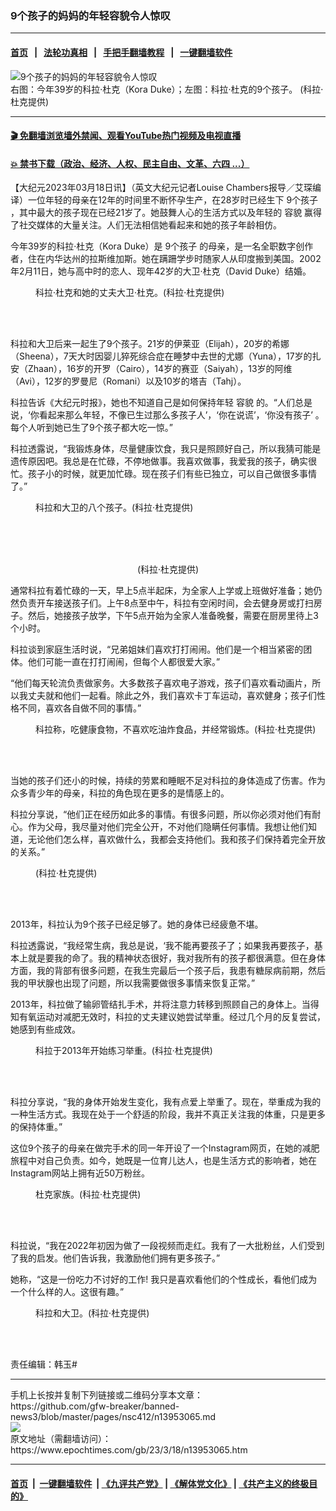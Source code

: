 ### 9个孩子的妈妈的年轻容貌令人惊叹
------------------------

#### [首页](https://github.com/gfw-breaker/banned-news3/blob/master/README.md) &nbsp;&nbsp;|&nbsp;&nbsp; [法轮功真相](https://github.com/begood0513/basic/blob/master/README.md)  &nbsp;&nbsp;|&nbsp;&nbsp; [手把手翻墙教程](https://github.com/gfw-breaker/guides/wiki)  &nbsp;&nbsp;|&nbsp;&nbsp; [一键翻墙软件](https://github.com/gfw-breaker/nogfw/blob/master/README.md)  



<div><img alt="9个孩子的妈妈的年轻容貌令人惊叹" class="attachment-djy_600_400 size-djy_600_400 wp-post-image" src="https://i.epochtimes.com/assets/uploads/2023/03/id13953149-ET-Web-Kora-1200x720-600x400.jpg"/>
<div class="caption">
 右图：今年39岁的科拉‧杜克（Kora Duke）；左图：科拉·杜克的9个孩子。 (科拉‧杜克提供)
</div></div><hr/>

#### [ 🎬  免翻墙浏览墙外禁闻、观看YouTube热门视频及电视直播](https://github.com/gfw-breaker/HelloWorld)

#### [ 💥  禁书下载（政治、经济、人权、民主自由、文革、六四 ...）](https://github.com/gfw-breaker/books/blob/master/README.md)

<div><p>
 【大纪元2023年03月18日讯】（英文大纪元记者Louise Chambers报导／艾琛编译）一位年轻的母亲在12年的时间里不断怀孕生产，在28岁时已经生下
 <ok href="https://www.epochtimes.com/gb/tag/9%E4%B8%AA%E5%AD%A9%E5%AD%90.html">
  9个孩子
 </ok>
 ，其中最大的孩子现在已经21岁了。她鼓舞人心的生活方式以及年轻的
 <ok href="https://www.epochtimes.com/gb/tag/%E5%AE%B9%E8%B2%8C.html">
  容貌
 </ok>
 赢得了社交媒体的大量关注。人们无法相信她看起来和她的孩子年龄相仿。
</p>
<p>
 今年39岁的科拉‧杜克（Kora Duke）是
 <ok href="https://www.epochtimes.com/gb/tag/9%E4%B8%AA%E5%AD%A9%E5%AD%90.html">
  9个孩子
 </ok>
 的母亲，是一名全职数字创作者，住在内华达州的拉斯维加斯。她在蹒跚学步时随家人从印度搬到美国。2002年2月11日，她与高中时的恋人、现年42岁的大卫‧杜克（David Duke）结婚。
</p>
<figure aria-describedby="caption-attachment-13953130" class="wp-caption aligncenter" id="attachment_13953130" style="width: 450px">
 <ok href="https://i.epochtimes.com/assets/uploads/2023/03/id13953130-Kora1-1200x1200.jpeg" target="_blank">
  <img alt="" class="wp-image-13953130" src="https://i.epochtimes.com/assets/uploads/2023/03/id13953130-Kora1-1200x1200-600x600.jpeg"/>
 </ok>
 <br/><figcaption class="wp-caption-text" id="caption-attachment-13953130">
  科拉‧杜克和她的丈夫大卫·杜克。(科拉‧杜克提供)
 </figcaption><br/>
</figure><br/>
<p>
 科拉和大卫后来一起生了9个孩子。21岁的伊莱亚（Elijah），20岁的希娜（Sheena），7天大时因婴儿猝死综合症在睡梦中去世的尤娜（Yuna），17岁的扎安（Zhaan），16岁的开罗（Cairo），14岁的赛亚（Saiyah），13岁的阿维（Avi），12岁的罗曼尼（Romani）以及10岁的塔吉（Tahj）。
</p>
<p>
 科拉告诉《大纪元时报》，她也不知道自己是如何保持年轻
 <ok href="https://www.epochtimes.com/gb/tag/%E5%AE%B9%E8%B2%8C.html">
  容貌
 </ok>
 的。“人们总是说，‘你看起来那么年轻，不像已生过那么多孩子人’，‘你在说谎’，‘你没有孩子’ 。每个人听到她已生了9个孩子都大吃一惊。”
</p>
<p>
 科拉透露说，“我锻炼身体，尽量健康饮食，我只是照顾好自己，所以我猜可能是遗传原因吧。我总是在忙碌，不停地做事。我喜欢做事，我爱我的孩子，确实很忙。孩子小的时候，就更加忙碌。现在孩子们有些已独立，可以自己做很多事情了。”
</p>
<figure aria-describedby="caption-attachment-13953133" class="wp-caption aligncenter" id="attachment_13953133" style="width: 600px">
 <ok href="https://i.epochtimes.com/assets/uploads/2023/03/id13953133-Kora5.jpeg" target="_blank">
  <img alt="" class="size-large wp-image-13953133" src="https://i.epochtimes.com/assets/uploads/2023/03/id13953133-Kora5-600x613.jpeg"/>
 </ok>
 <br/><figcaption class="wp-caption-text" id="caption-attachment-13953133">
  科拉和大卫的八个孩子。(科拉‧杜克提供)
 </figcaption><br/>
</figure><br/>
<p style="text-align: center;">
 <br/>
 (科拉‧杜克提供)
</p>
<p style="text-align: left;">
 通常科拉有着忙碌的一天，早上5点半起床，为全家人上学或上班做好准备；她仍然负责开车接送孩子们。上午8点至中午，科拉有空闲时间，会去健身房或打扫房子。然后，她接孩子放学，下午5点开始为全家人准备晚餐，需要在厨房里待上3个小时。
</p>
<p>
 科拉谈到家庭生活时说，“兄弟姐妹们喜欢打打闹闹。他们是一个相当紧密的团体。他们可能一直在打打闹闹，但每个人都很爱大家。”
</p>
<p>
 “他们每天轮流负责做家务。大多数孩子喜欢电子游戏，孩子们喜欢看动画片，所以我丈夫就和他们一起看。除此之外，我们喜欢卡丁车运动，喜欢健身；孩子们性格不同，喜欢各自做不同的事情。”
</p>
<figure aria-describedby="caption-attachment-13953139" class="wp-caption aligncenter" id="attachment_13953139" style="width: 600px">
 <ok href="https://i.epochtimes.com/assets/uploads/2023/03/id13953139-Kora-Duke-1200x815.jpeg" target="_blank">
  <img alt="" class="size-large wp-image-13953139" src="https://i.epochtimes.com/assets/uploads/2023/03/id13953139-Kora-Duke-1200x815-600x408.jpeg"/>
 </ok>
 <br/><figcaption class="wp-caption-text" id="caption-attachment-13953139">
  科拉称，吃健康食物，不喜欢吃油炸食品，并经常锻炼。(科拉‧杜克提供)
 </figcaption><br/>
</figure><br/>
<p>
 当她的孩子们还小的时候，持续的劳累和睡眠不足对科拉的身体造成了伤害。作为众多青少年的母亲，科拉的角色现在更多的是情感上的。
</p>
<p>
 科拉分享说，“他们正在经历如此多的事情。有很多问题，所以你必须对他们有耐心。作为父母，我尽量对他们完全公开，不对他们隐瞒任何事情。我想让他们知道，无论他们怎么样，喜欢做什么，我都会支持他们。我和孩子们保持着完全开放的关系。”
</p>
<figure aria-describedby="caption-attachment-13953141" class="wp-caption aligncenter" id="attachment_13953141" style="width: 450px">
 <ok href="https://i.epochtimes.com/assets/uploads/2023/03/id13953141-Kora6.jpeg" target="_blank">
  <img alt="" class="wp-image-13953141" src="https://i.epochtimes.com/assets/uploads/2023/03/id13953141-Kora6-600x959.jpeg"/>
 </ok>
 <br/><figcaption class="wp-caption-text" id="caption-attachment-13953141">
  (科拉‧杜克提供)
 </figcaption><br/>
</figure><br/>
<p>
 2013年，科拉认为9个孩子已经足够了。她的身体已经疲惫不堪。
</p>
<p>
 科拉透露说，“我经常生病，我总是说，‘我不能再要孩子了；如果我再要孩子，基本上就是要我的命了。我的精神状态很好，我对我所有的孩子都很满意。但在身体方面，我的背部有很多问题，在我生完最后一个孩子后，我患有糖尿病前期，然后我的甲状腺也出现了问题，所以我需要做很多事情来恢复正常。”
</p>
<p>
 2013年，科拉做了输卵管结扎手术，并将注意力转移到照顾自己的身体上。当得知有氧运动对减肥无效时，科拉的丈夫建议她尝试举重。经过几个月的反复尝试，她感到有些成效。
</p>
<figure aria-describedby="caption-attachment-13953144" class="wp-caption aligncenter" id="attachment_13953144" style="width: 451px">
 <ok href="https://i.epochtimes.com/assets/uploads/2023/03/id13953144-Kora9.jpeg" target="_blank">
  <img alt="" class="wp-image-13953144" src="https://i.epochtimes.com/assets/uploads/2023/03/id13953144-Kora9-600x831.jpeg"/>
 </ok>
 <br/><figcaption class="wp-caption-text" id="caption-attachment-13953144">
  科拉于2013年开始练习举重。(科拉‧杜克提供)
 </figcaption><br/>
</figure><br/>
<p>
 科拉分享说，“我的身体开始发生变化，我有点爱上举重了。现在，举重成为我的一种生活方式。我现在处于一个舒适的阶段，我并不真正关注我的体重，只是更多的保持体重。”
</p>
<p>
 这位9个孩子的母亲在做完手术的同一年开设了一个Instagram网页，在她的减肥旅程中对自己负责。如今，她既是一位育儿达人，也是生活方式的影响者，她在Instagram网站上拥有近50万粉丝。
</p>
<figure aria-describedby="caption-attachment-13953145" class="wp-caption aligncenter" id="attachment_13953145" style="width: 600px">
 <ok href="https://i.epochtimes.com/assets/uploads/2023/03/id13953145-Kora-3-1200x1140.jpeg" target="_blank">
  <img alt="" class="size-large wp-image-13953145" src="https://i.epochtimes.com/assets/uploads/2023/03/id13953145-Kora-3-1200x1140-600x570.jpeg"/>
 </ok>
 <br/><figcaption class="wp-caption-text" id="caption-attachment-13953145">
  杜克家族。(科拉‧杜克提供)
 </figcaption><br/>
</figure><br/>
<p>
 科拉说，“我在2022年初因为做了一段视频而走红。我有了一大批粉丝，人们受到了我的启发。他们告诉我，我激励他们拥有更多孩子。”
</p>
<p>
 她称，“这是一份吃力不讨好的工作! 我只是喜欢看他们的个性成长，看他们成为一个什么样的人。这很有趣。”
</p>
<figure aria-describedby="caption-attachment-13953147" class="wp-caption aligncenter" id="attachment_13953147" style="width: 449px">
 <ok href="https://i.epochtimes.com/assets/uploads/2023/03/id13953147-Kora8.jpeg" target="_blank">
  <img alt="" class="wp-image-13953147" src="https://i.epochtimes.com/assets/uploads/2023/03/id13953147-Kora8-600x746.jpeg"/>
 </ok>
 <br/><figcaption class="wp-caption-text" id="caption-attachment-13953147">
  科拉和大卫。(科拉‧杜克提供)
 </figcaption><br/>
</figure><br/>
<p>
 责任编辑：韩玉#
</p>
</div>
<hr/>
手机上长按并复制下列链接或二维码分享本文章：<br/>
https://github.com/gfw-breaker/banned-news3/blob/master/pages/nsc412/n13953065.md <br/>
<a href='https://github.com/gfw-breaker/banned-news3/blob/master/pages/nsc412/n13953065.md'><img src='https://github.com/gfw-breaker/banned-news3/blob/master/pages/nsc412/n13953065.md.png'/></a> <br/>
原文地址（需翻墙访问）：https://www.epochtimes.com/gb/23/3/18/n13953065.htm


------------------------
#### [首页](https://github.com/gfw-breaker/banned-news3/blob/master/README.md) &nbsp;|&nbsp; [一键翻墙软件](https://github.com/gfw-breaker/nogfw/blob/master/README.md) &nbsp;| [《九评共产党》](https://github.com/gfw-breaker/9ping.md/blob/master/README.md#九评之一评共产党是什么) | [《解体党文化》](https://github.com/gfw-breaker/jtdwh.md/blob/master/README.md) | [《共产主义的终极目的》](https://github.com/gfw-breaker/gczydzjmd.md/blob/master/README.md)


<img src='http://gfw-breaker.win/banned-news3/pages/nsc412/n13953065.md' width='0px' height='0px'/>